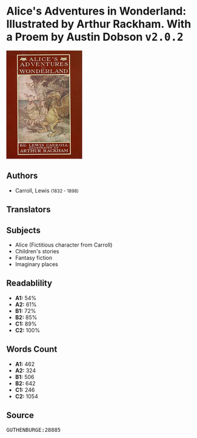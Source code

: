 # Alice's Adventures in Wonderland: Illustrated by Arthur Rackham. With a Proem by Austin Dobson <kbd>v2.0.2</kbd>

![](./cover.medium.jpg "")

## Authors


 - Carroll, Lewis <small>(1832 - 1898)</small>

## Translators



## Subjects


 - Alice (Fictitious character from Carroll)
 - Children's stories
 - Fantasy fiction
 - Imaginary places

## Readablility


 - **A1:** 54%
 - **A2:** 61%
 - **B1:** 72%
 - **B2:** 85%
 - **C1:** 89%
 - **C2:** 100%

## Words Count


 - **A1:** 462
 - **A2:** 324
 - **B1:** 506
 - **B2:** 642
 - **C1:** 246
 - **C2:** 1054

## Source


<kbd>GUTHENBURGE:28885</kbd>
